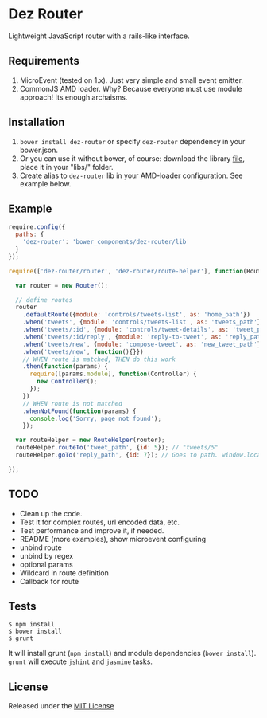 Dez Router
=======

Lightweight JavaScript router with a rails-like interface.

## Requirements

1. MicroEvent (tested on 1.x). Just very simple and small event emitter.
2. CommonJS AMD loader. Why? Because everyone must use module approach! Its enough archaisms.

## Installation
1. `bower install dez-router` or specify `dez-router` dependency in your bower.json.
2. Or you can use it without bower, of course: download the library [file](https://raw.github.com/dezoxel/dez-router/master/lib/), place it in your "libs/" folder.
3. Create alias to `dez-router` lib in your AMD-loader configuration. See example below.

## Example

```js
require.config({
  paths: {
    'dez-router': 'bower_components/dez-router/lib'
  }
});

require(['dez-router/router', 'dez-router/route-helper'], function(Router, RouteHelper) {

  var router = new Router();

  // define routes
  router
    .defaultRoute({module: 'controls/tweets-list', as: 'home_path'})
    .when('tweets', {module: 'controls/tweets-list', as: 'tweets_path'})
    .when('tweets/:id', {module: 'controls/tweet-details', as: 'tweet_path'})
    .when('tweets/:id/reply', {module: 'reply-to-tweet', as: 'reply_path'})
    .when('tweets/new', {module: 'compose-tweet', as: 'new_tweet_path'})
    .when('tweets/new', function(){}})
    // WHEN route is matched, THEN do this work
    .then(function(params) {
      require([params.module], function(Controller) {
        new Controller();
      });
    })
    // WHEN route is not matched
    .whenNotFound(function(params) {
      console.log('Sorry, page not found');
    });

  var routeHelper = new RouteHelper(router);
  routeHelper.routeTo('tweet_path', {id: 5}); // "tweets/5"
  routeHelper.goTo('reply_path', {id: 7}); // Goes to path. window.location.hash === "tweets/7/reply"

});
```

## TODO

* Clean up the code.
* Test it for complex routes, url encoded data, etc.
* Test performance and improve it, if needed.
* README (more examples), show microevent configuring
* unbind route
* unbind by regex
* optional params
* Wildcard in route definition
* Callback for route

## Tests

```
$ npm install
$ bower install
$ grunt
```

It will install grunt (`npm install`) and module dependencies (`bower install`). `grunt` will execute `jshint` and `jasmine` tasks.

## License

Released under the [MIT License](http://www.opensource.org/licenses/MIT)

